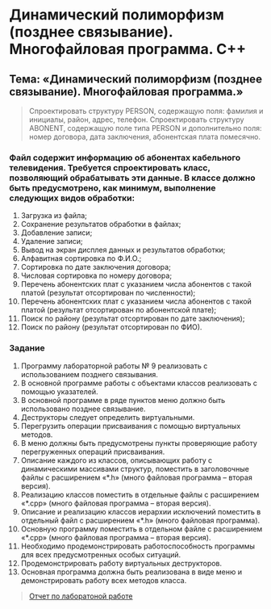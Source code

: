 # Динамический полиморфизм (позднее связывание). Многофайловая программа. C++

## Тема: «Динамический полиморфизм (позднее связывание). Многофайловая программа.»

> Спроектировать структуру PERSON, содержащую поля: фамилия и инициалы, район, адрес, телефон. Спроектировать структуру ABONENT, содержащую поле типа PERSON и дополнительно поля: номер договора, дата заключения, абонентская плата помесячно.

### Файл содержит информацию об абонентах кабельного телевидения. Требуется спроектировать класс, позволяющий обрабатывать эти данные. В классе должно быть предусмотрено, как минимум, выполнение следующих видов обработки:

1.	Загрузка из файла;
2.	Сохранение результатов обработки в файлах;
3.	Добавление записи;
4.	Удаление записи;
5.	Вывод на экран дисплея данных и результатов обработки;
6.	Алфавитная сортировка по Ф.И.О.;
7.	Сортировка по дате заключения договора;
8.	Числовая сортировка по номеру договора;
9.	Перечень абонентских плат с указанием числа абонентов с такой платой (результат отсортирован по численности);
10.	Перечень абонентских плат с указанием числа абонентов с такой платой (результат отсортирован по абонентской плате);
11.	Поиск по району (результат отсортирован по дате заключения);
12.	Поиск по району (результат отсортирован по ФИО).
    
### Задание
1.	Программу лабораторной работы № 9 реализовать с использованием позднего связывания.
2.	В основной программе работы с объектами классов  реализовать с помощью указателей.
3.	В основной программе в ряде пунктов меню должно быть использовано позднее связывание.
4.	Деструкторы следует определить виртуальными.
5.	Перегрузить операции присваивания с помощью виртуальных методов.
6.	В меню должны быть предусмотрены пункты проверяющие работу перегруженных операций присваивания.
7.	Описание каждого из классов, описывающих работу с динамическими массивами структур, поместить в заголовочные файлы с расширением «*.h» (много файловая программа – вторая версия).
8.	Реализацию классов поместить в отдельные файлы с расширением «*.cpp» (много файловая программа – вторая версия).
9.	Описание и реализацию классов иерархии исключений поместить в отдельный файл с расширением «*.h» (много файловая программа).
10.	Основную программу поместить в отдельном файле с расширением «*.cpp» (много файловая программа – вторая версия).
11.	Необходимо продемонстрировать работоспособность программы для всех предусмотренных особых ситуаций.
12.	Продемонстрировать работу виртуальных деструкторов.
13.	Основная программа должна быть реализована в виде меню и демонстрировать работу всех методов класса.

> [Отчет по лаборатоной работе](https://github.com/ktsmsnv/Dynamic-polymorphism/blob/main/ИВТ-421%20Самсонова%20Е.О.%20%20ЛР%20N-10%20СМП.docx)
